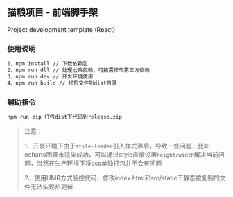 <!--
 * @Author: Neil.Yao
 * @Date: 2020-06-28 14:55:19
 * @LastEditTime: 2020-06-28 14:56:35
 * @Description: 
 * @FilePath: /clear-cat-food/README.md
--> 
## 猫粮项目 - 前端脚手架
Project development template (React)

### 使用说明
```sh
1、npm install // 下载依赖包
2、npm run dll // 处理公共依赖，可按需修改第三方依赖
3、npm run dev // 开发环境使用
4、npm run build // 打包文件到dist目录
```
### 辅助指令
```sh
npm run zip 打包dist下代码到release.zip
```
>注意： 
>
>1、开发环境下由于`style-loader`引入样式滞后，导致一些问题，比如echarts图表未渲染成功，可以通过style直接设置`height/width`解决当前问题，当然在生产环境下将css单独打包并不会有问题
>
>2、使用HMR方式监控代码，修改index.html和src/static下静态被复制的文件无法实现热更新

